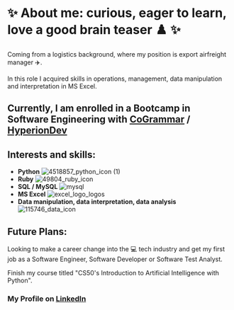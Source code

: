 # ✨ About me: curious, eager to learn, love a good brain teaser :chess_pawn: ✨ 
Coming from a logistics background, where my position is export airfreight manager :airplane:.

In this role I acquired skills in operations, management, data manipulation and interpretation in MS Excel.

## Currently, I am enrolled in a Bootcamp in Software Engineering with [CoGrammar](https://skills.cogrammar.com/) / [HyperionDev](https://www.hyperiondev.com/)
## Interests and skills:
- __Python__ ![4518857_python_icon (1)](https://github.com/DANIEL-BOERESCU/DANIEL-BOERESCU/assets/164760774/c3834e13-c3a1-4b57-84c8-29b119eb236a)
- __Ruby__ ![49804_ruby_icon](https://github.com/DANIEL-BOERESCU/DANIEL-BOERESCU/assets/164760774/f935a1da-0d22-46e7-8315-fa12c267da2b)
- __SQL / MySQL__ ![mysql](https://github.com/DANIEL-BOERESCU/DANIEL-BOERESCU/assets/164760774/591c328a-6f3a-4d48-b6e6-83420bf22334)
- __MS Excel__ ![excel_logo_logos](https://github.com/DANIEL-BOERESCU/DANIEL-BOERESCU/assets/164760774/c0cd00d7-7bd4-4f55-b8ee-2f8bd61075df)
- __Data manipulation, data interpretation, data analysis__ ![115746_data_icon](https://github.com/DANIEL-BOERESCU/DANIEL-BOERESCU/assets/164760774/8cecb316-af50-4924-a2bd-12bab27874e9)

## Future Plans:
Looking to make a career change into the :computer: tech industry and get my first job as a Software Engineer, Software Developer or Software Test Analyst.

Finish my course titled "CS50's Introduction to Artificial Intelligence with Python".


### My Profile on [LinkedIn](https://www.linkedin.com/in/daniel-boerescu-49b30411b/) 

